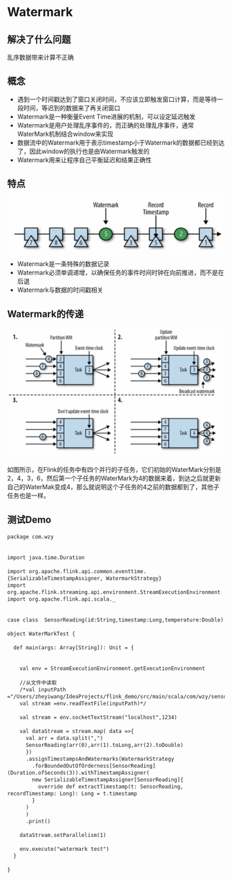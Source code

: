 # Watermark

## 解决了什么问题

乱序数据带来计算不正确

## 概念

* 遇到一个时间戳达到了窗口关闭时间，不应该立即触发窗口计算，而是等待一段时间，等迟到的数据来了再关闭窗口
* Watermark是一种衡量Event Time进展的机制，可以设定延迟触发
* Watermark是用户处理乱序事件的，而正确的处理乱序事件，通常WaterMark机制结合window来实现
* 数据流中的Watermark用于表示timestamp小于Watermark的数据都已经到达了，因此window的执行也是由Watermark触发的
* Watermark用来让程序自己平衡延迟和结果正确性


## 特点

![](Images/17.png)

* Watermark是一条特殊的数据记录
* Watermark必须单调递增，以确保任务的事件时间时钟在向前推进，而不是在后退
* Watermark与数据的时间戳相关


## Watermark的传递

![](Images/18.png)

如图所示，在Flink的任务中有四个并行的子任务，它们初始的WaterMark分别是2，4，3，6，然后第一个子任务的WaterMark为4的数据来着，到达之后就更新自己的WaterMak变成4，那么就说明这个子任务的4之前的数据都到了，其他子任务也是一样。


##  测试Demo


	package com.wzy
	
	
	import java.time.Duration
	
	import org.apache.flink.api.common.eventtime.{SerializableTimestampAssigner, WatermarkStrategy}
	import org.apache.flink.streaming.api.environment.StreamExecutionEnvironment
	import org.apache.flink.api.scala._
	
	
	case class  SensorReading(id:String,timestamp:Long,temperature:Double)
	
	object WaterMarkTest {
	
	  def main(args: Array[String]): Unit = {
	
	
	    val env = StreamExecutionEnvironment.getExecutionEnvironment
	
	    //从文件中读取
	    /*val inputPath ="/Users/zheyiwang/IdeaProjects/flink_demo/src/main/scala/com/wzy/sensorReading.txt";
	    val stream =env.readTextFile(inputPath)*/
	
	    val stream = env.socketTextStream("localhost",1234)
	
	    val dataStream = stream.map( data =>{
	      val arr = data.split(",")
	      SensorReading(arr(0),arr(1).toLong,arr(2).toDouble)
	      })
	      .assignTimestampsAndWatermarks(WatermarkStrategy
	        .forBoundedOutOfOrderness[SensorReading](Duration.ofSeconds(3)).withTimestampAssigner(
	        new SerializableTimestampAssigner[SensorReading]{
	          override def extractTimestamp(t: SensorReading, recordTimestamp: Long): Long = t.timestamp
	        }
	      )
	      )
	      .print()
	
	    dataStream.setParallelism(1)
	
	    env.execute("watermark test")
	  }
	
	}